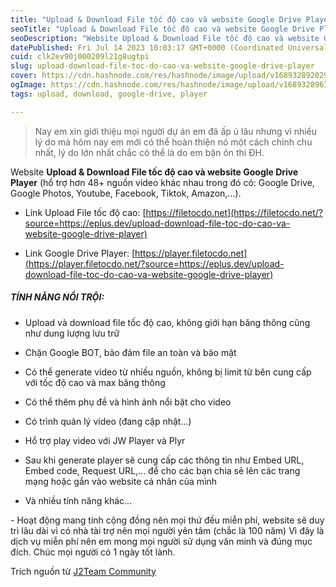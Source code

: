 ```yaml
---
title: "Upload & Download File tốc độ cao và website Google Drive Player"
seoTitle: "Upload & Download File tốc độ cao và website Google Drive Player"
seoDescription: "Website Upload & Download File tốc độ cao và website Google Drive Player (hổ trợ hơn 48+ nguồn video khác nhau trong đó có: Google Drive, Google Photos, You"
datePublished: Fri Jul 14 2023 10:03:17 GMT+0000 (Coordinated Universal Time)
cuid: clk2ev90j000209l21g8ugtpi
slug: upload-download-file-toc-do-cao-va-website-google-drive-player
cover: https://cdn.hashnode.com/res/hashnode/image/upload/v1689328920294/34719231-adab-4e6a-b66c-c551607067b6.png
ogImage: https://cdn.hashnode.com/res/hashnode/image/upload/v1689328967652/3460802e-60db-4466-9579-a401968cedb0.png
tags: upload, download, google-drive, player

---
```


> Nay em xin giới thiệu mọi người dự án em đã ấp ủ lâu nhưng vì nhiều lý do mà hôm nay em mới có thể hoàn thiện nó một cách chỉnh chu nhất, lý do lớn nhất chắc có thể là do em bận ôn thi ĐH.

Website **Upload & Download File tốc độ cao và website Google Drive Player** (hổ trợ hơn 48+ nguồn video khác nhau trong đó có: Google Drive, Google Photos, Youtube, Facebook, Tiktok, Amazon,...).

* Link Upload File tốc độ cao: [https://filetocdo.net](https://filetocdo.net/?source=https://eplus.dev/upload-download-file-toc-do-cao-va-website-google-drive-player)
    
* Link Google Drive Player: [https://player.filetocdo.net](https://player.filetocdo.net/?source=https://eplus.dev/upload-download-file-toc-do-cao-va-website-google-drive-player)
    

##### **TÍNH NĂNG NỔI TRỘI:**

* Upload và download file tốc độ cao, không giới hạn băng thông cũng như dung lượng lưu trữ
    
* Chặn Google BOT, bảo đảm file an toàn và bảo mật
    
* Có thể generate video từ nhiều nguồn, không bị limit từ bên cung cấp với tốc độ cao và max băng thông
    
* Có thể thêm phụ đề và hình ảnh nổi bật cho video
    
* Có trình quản lý video (đang cập nhật...)
    
* Hổ trợ play video với JW Player và Plyr
    
* Sau khi generate player sẽ cung cấp các thông tin như Embed URL, Embed code, Request URL,... để cho các bạn chia sẻ lên các trang mạng hoặc gắn vào website cá nhân của mình
    
* Và nhiều tính năng khác...
    

\- Hoạt động mang tính cộng đồng nên mọi thứ đều miễn phí, website sẽ duy trì lâu dài vì có nhà tài trợ nên mọi người yên tâm (chắc là 100 năm) Vì đây là dịch vụ miễn phí nên em mong mọi người sử dụng văn minh và đúng mục đích. Chúc mọi người có 1 ngày tốt lành.

Trích nguồn từ [J2Team Community](https://www.facebook.com/groups/j2team.community/posts/2166478603684248)